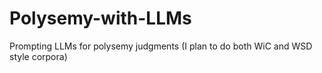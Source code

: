 # Polysemy-with-LLMs
Prompting LLMs for polysemy judgments (I plan to do both WiC and WSD style corpora)
